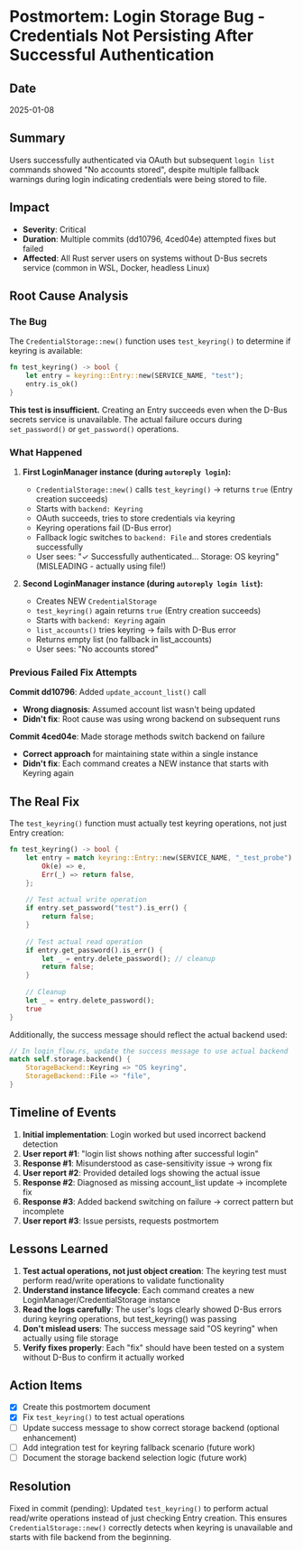 # Postmortem: Login Storage Bug - Credentials Not Persisting After Successful Authentication

## Date
2025-01-08

## Summary
Users successfully authenticated via OAuth but subsequent `login list` commands showed "No accounts stored", despite multiple fallback warnings during login indicating credentials were being stored to file.

## Impact
- **Severity**: Critical
- **Duration**: Multiple commits (dd10796, 4ced04e) attempted fixes but failed
- **Affected**: All Rust server users on systems without D-Bus secrets service (common in WSL, Docker, headless Linux)

## Root Cause Analysis

### The Bug
The `CredentialStorage::new()` function uses `test_keyring()` to determine if keyring is available:

```rust
fn test_keyring() -> bool {
    let entry = keyring::Entry::new(SERVICE_NAME, "test");
    entry.is_ok()
}
```

**This test is insufficient.** Creating an Entry succeeds even when the D-Bus secrets service is unavailable. The actual failure occurs during `set_password()` or `get_password()` operations.

### What Happened

1. **First LoginManager instance (during `autoreply login`):**
   - `CredentialStorage::new()` calls `test_keyring()` → returns `true` (Entry creation succeeds)
   - Starts with `backend: Keyring`
   - OAuth succeeds, tries to store credentials via keyring
   - Keyring operations fail (D-Bus error)
   - Fallback logic switches to `backend: File` and stores credentials successfully
   - User sees: "✓ Successfully authenticated... Storage: OS keyring" (MISLEADING - actually using file!)

2. **Second LoginManager instance (during `autoreply login list`):**
   - Creates NEW `CredentialStorage` 
   - `test_keyring()` again returns `true` (Entry creation succeeds)
   - Starts with `backend: Keyring` again
   - `list_accounts()` tries keyring → fails with D-Bus error
   - Returns empty list (no fallback in list_accounts)
   - User sees: "No accounts stored"

### Previous Failed Fix Attempts

**Commit dd10796**: Added `update_account_list()` call
- **Wrong diagnosis**: Assumed account list wasn't being updated
- **Didn't fix**: Root cause was using wrong backend on subsequent runs

**Commit 4ced04e**: Made storage methods switch backend on failure
- **Correct approach** for maintaining state within a single instance
- **Didn't fix**: Each command creates a NEW instance that starts with Keyring again

## The Real Fix

The `test_keyring()` function must actually test keyring operations, not just Entry creation:

```rust
fn test_keyring() -> bool {
    let entry = match keyring::Entry::new(SERVICE_NAME, "_test_probe") {
        Ok(e) => e,
        Err(_) => return false,
    };
    
    // Test actual write operation
    if entry.set_password("test").is_err() {
        return false;
    }
    
    // Test actual read operation
    if entry.get_password().is_err() {
        let _ = entry.delete_password(); // cleanup
        return false;
    }
    
    // Cleanup
    let _ = entry.delete_password();
    true
}
```

Additionally, the success message should reflect the actual backend used:

```rust
// In login_flow.rs, update the success message to use actual backend
match self.storage.backend() {
    StorageBackend::Keyring => "OS keyring",
    StorageBackend::File => "file",
}
```

## Timeline of Events

1. **Initial implementation**: Login worked but used incorrect backend detection
2. **User report #1**: "login list shows nothing after successful login"
3. **Response #1**: Misunderstood as case-sensitivity issue → wrong fix
4. **User report #2**: Provided detailed logs showing the actual issue
5. **Response #2**: Diagnosed as missing account_list update → incomplete fix
6. **Response #3**: Added backend switching on failure → correct pattern but incomplete
7. **User report #3**: Issue persists, requests postmortem

## Lessons Learned

1. **Test actual operations, not just object creation**: The keyring test must perform read/write operations to validate functionality
2. **Understand instance lifecycle**: Each command creates a new LoginManager/CredentialStorage instance
3. **Read the logs carefully**: The user's logs clearly showed D-Bus errors during keyring operations, but test_keyring() was passing
4. **Don't mislead users**: The success message said "OS keyring" when actually using file storage
5. **Verify fixes properly**: Each "fix" should have been tested on a system without D-Bus to confirm it actually worked

## Action Items

- [x] Create this postmortem document  
- [x] Fix `test_keyring()` to test actual operations
- [ ] Update success message to show correct storage backend (optional enhancement)
- [ ] Add integration test for keyring fallback scenario (future work)
- [ ] Document the storage backend selection logic (future work)

## Resolution

Fixed in commit (pending): Updated `test_keyring()` to perform actual read/write operations instead of just checking Entry creation. This ensures `CredentialStorage::new()` correctly detects when keyring is unavailable and starts with file backend from the beginning.

